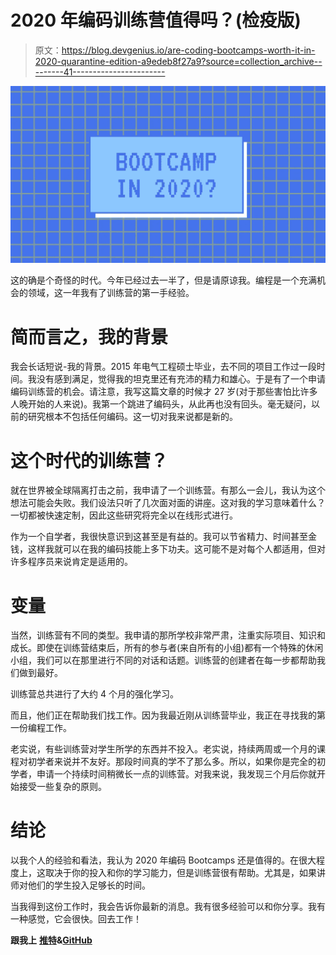 # 2020 年编码训练营值得吗？(检疫版)

> 原文：<https://blog.devgenius.io/are-coding-bootcamps-worth-it-in-2020-quarantine-edition-a9edeb8f27a9?source=collection_archive---------41----------------------->

![](img/a6361706eedd90e1e8999b81eb84d7c0.png)

这的确是个奇怪的时代。今年已经过去一半了，但是请原谅我。编程是一个充满机会的领域，这一年我有了训练营的第一手经验。

# 简而言之，我的背景

我会长话短说-我的背景。2015 年电气工程硕士毕业，去不同的项目工作过一段时间。我没有感到满足，觉得我的坦克里还有充沛的精力和雄心。于是有了一个申请编码训练营的机会。请注意，我写这篇文章的时候才 27 岁(对于那些害怕比许多人晚开始的人来说)。我第一个跳进了编码头，从此再也没有回头。毫无疑问，以前的研究根本不包括任何编码。这一切对我来说都是新的。

# 这个时代的训练营？

就在世界被全球隔离打击之前，我申请了一个训练营。有那么一会儿，我认为这个想法可能会失败。我们设法只听了几次面对面的讲座。这对我的学习意味着什么？一切都被快速定制，因此这些研究将完全以在线形式进行。

作为一个自学者，我很快意识到这甚至是有益的。我可以节省精力、时间甚至金钱，这样我就可以在我的编码技能上多下功夫。这可能不是对每个人都适用，但对许多程序员来说肯定是适用的。

# 变量

当然，训练营有不同的类型。我申请的那所学校非常严肃，注重实际项目、知识和成长。即使在训练营结束后，所有的参与者(来自所有的小组)都有一个特殊的休闲小组，我们可以在那里进行不同的对话和话题。训练营的创建者在每一步都帮助我们做到最好。

训练营总共进行了大约 4 个月的强化学习。

而且，他们正在帮助我们找工作。因为我最近刚从训练营毕业，我正在寻找我的第一份编程工作。

老实说，有些训练营对学生所学的东西并不投入。老实说，持续两周或一个月的课程对初学者来说并不友好。那段时间真的学不了那么多。所以，如果你是完全的初学者，申请一个持续时间稍微长一点的训练营。对我来说，我发现三个月后你就开始接受一些复杂的原则。

# 结论

以我个人的经验和看法，我认为 2020 年编码 Bootcamps 还是值得的。在很大程度上，这取决于你的投入和你的学习能力，但是训练营很有帮助。尤其是，如果讲师对他们的学生投入足够长的时间。

当我得到这份工作时，我会告诉你最新的消息。我有很多经验可以和你分享。我有一种感觉，它会很快。回去工作！

**跟我上** [**推特**](https://twitter.com/ArtursBri)**&**[**GitHub**](https://github.com/artursbridaks)